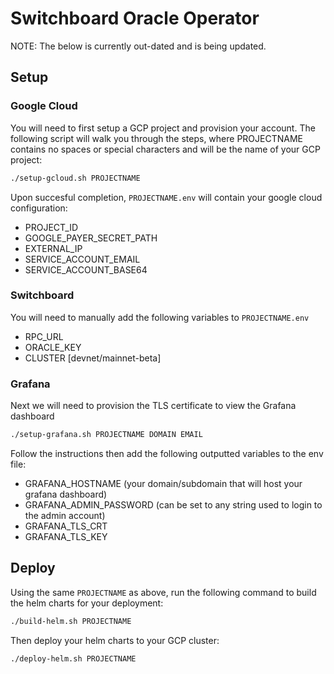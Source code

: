 # Switchboard Oracle Operator

NOTE: The below is currently out-dated and is being updated.

## Setup

### Google Cloud

You will need to first setup a GCP project and provision your account. The
following script will walk you through the steps, where PROJECTNAME contains no
spaces or special characters and will be the name of your GCP project:

```bash
./setup-gcloud.sh PROJECTNAME
```

Upon succesful completion, `PROJECTNAME.env` will contain your google cloud
configuration:

- PROJECT_ID
- GOOGLE_PAYER_SECRET_PATH
- EXTERNAL_IP
- SERVICE_ACCOUNT_EMAIL
- SERVICE_ACCOUNT_BASE64

### Switchboard

You will need to manually add the following variables to `PROJECTNAME.env`

- RPC_URL
- ORACLE_KEY
- CLUSTER [devnet/mainnet-beta]

### Grafana

Next we will need to provision the TLS certificate to view the Grafana dashboard

```bash
./setup-grafana.sh PROJECTNAME DOMAIN EMAIL
```

Follow the instructions then add the following outputted variables to the env
file:

- GRAFANA_HOSTNAME (your domain/subdomain that will host your grafana dashboard)
- GRAFANA_ADMIN_PASSWORD (can be set to any string used to login to the admin
  account)
- GRAFANA_TLS_CRT
- GRAFANA_TLS_KEY

## Deploy

Using the same `PROJECTNAME` as above, run the following command to build the
helm charts for your deployment:

```bash
./build-helm.sh PROJECTNAME
```

Then deploy your helm charts to your GCP cluster:

```bash
./deploy-helm.sh PROJECTNAME
```
